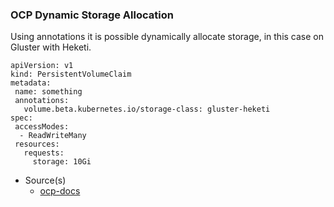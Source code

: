 ### OCP Dynamic Storage Allocation

Using annotations it is possible dynamically allocate storage, in this case on Gluster with Heketi.

```
apiVersion: v1
kind: PersistentVolumeClaim
metadata:
 name: something
 annotations:
   volume.beta.kubernetes.io/storage-class: gluster-heketi
spec:
 accessModes:
  - ReadWriteMany
 resources:
   requests:
     storage: 10Gi
```

- Source(s)
  - [ocp-docs](https://docs.openshift.com/container-platform/3.5/install_config/storage_examples/storage_classes_dynamic_provisioning.html)
